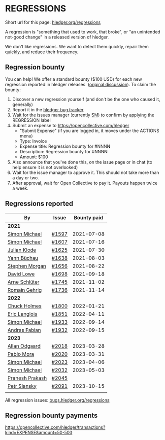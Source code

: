 # REGRESSIONS

<div class=pagetoc>

<!-- toc -->
</div>

Short url for this page: [hledger.org/regressions](https://hledger.org/regressions)

A regression is "something that used to work, that broke", or "an unintended not-good change"
in a released version of hledger.

We don't like regressions. We want to detect them quickly, repair them quickly, and reduce their frequency.

## Regression bounty

You can help!
We offer a standard bounty ($100 USD) for each new regression reported in hledger releases.
([original discussion](https://github.com/simonmichael/hledger/issues/1570)).
To claim the bounty:

1. Discover a new regression yourself (and don't be the one who caused it, generally)
2. Report it in the [hledger bug tracker](http://bugs.hledger.org)
3. Wait for the issues manager (currently [SM](https://joyful.com)) to confirm by applying the REGRESSION label
4. Submit an expense to <https://opencollective.com/hledger>
   - "Submit Expense" (if you are logged in, it moves under the ACTIONS menu) 
   - Type: Invoice
   - Expense title: Regression bounty for #NNNN
   - Description:   Regression bounty for #NNNN
   - Amount: $100
5. Also announce that you've done this, on the issue page or in chat (to help ensure it is not overlooked)
6. Wait for the issue manager to approve it. This should not take more than a day or two.
7. After approval, wait for Open Collective to pay it. Payouts happen twice a week.

## Regressions reported

| By                                                                    | Issue                                                        | Bounty paid |
|-----------------------------------------------------------------------|--------------------------------------------------------------|-------------|
| **2021**                                                              |                                                              |             |
| [Simon Michael](https://opencollective.com/hledger/expenses/44939)    | [#1597](https://github.com/simonmichael/hledger/issues/1597) | 2021-07-08  |
| [Simon Michael](https://opencollective.com/hledger/expenses/45547)    | [#1607](https://github.com/simonmichael/hledger/issues/1607) | 2021-07-16  |
| [Julian Klode](https://opencollective.com/hledger/expenses/46431)     | [#1625](https://github.com/simonmichael/hledger/issues/1625) | 2021-07-30  |
| [Yann Büchau](https://opencollective.com/hledger/expenses/46918)      | [#1638](https://github.com/simonmichael/hledger/issues/1638) | 2021-08-03  |
| [Stephen Morgan](https://opencollective.com/hledger/expenses/48246)   | [#1656](https://github.com/simonmichael/hledger/issues/1656) | 2021-08-22  |
| [David Lowe](https://opencollective.com/hledger/expenses/50380)       | [#1698](https://github.com/simonmichael/hledger/issues/1698) | 2021-09-18  |
| [Arne Schlüter](https://opencollective.com/hledger/expenses/54446)    | [#1745](https://github.com/simonmichael/hledger/issues/1745) | 2021-11-02  |
| [Romain Gehrig](https://opencollective.com/hledger/expenses/55510)    | [#1736](https://github.com/simonmichael/hledger/issues/1736) | 2021-11-14  |
| **2022**                                                              |                                                              |             |
| [Chuck Holmes](https://opencollective.com/hledger/expenses/61802)     | [#1800](https://github.com/simonmichael/hledger/issues/1800) | 2022-01-21  |
| [Eric Langlois](https://opencollective.com/hledger/expenses/72187)    | [#1851](https://github.com/simonmichael/hledger/issues/1851) | 2022-04-11  |
| [Simon Michael](https://opencollective.com/hledger/expenses/95068)    | [#1933](https://github.com/simonmichael/hledger/issues/1933) | 2022-09-14  |
| [Andras Fabian](https://opencollective.com/hledger/expenses/95112)    | [#1932](https://github.com/simonmichael/hledger/issues/1932) | 2022-09-15  |
| **2023**                                                              |                                                              |             |
| [Allan Odgaard](https://opencollective.com/hledger/expenses/130591)   | [#2018](https://github.com/simonmichael/hledger/issues/2018) | 2023-03-28  |
| [Pablo Mora](https://opencollective.com/hledger/expenses/131350)      | [#2020](https://github.com/simonmichael/hledger/issues/2020) | 2023-03-31  |
| [Simon Michael](https://opencollective.com/hledger/expenses/132635)   | [#2023](https://github.com/simonmichael/hledger/issues/2023) | 2023-04-06  |
| [Simon Michael](https://opencollective.com/hledger/expenses/137410)   | [#2032](https://github.com/simonmichael/hledger/issues/2032) | 2023-05-03  |
| [Pranesh Prakash](https://opencollective.com/hledger/expenses/150171) | [#2045](https://github.com/simonmichael/hledger/issues/2045) |             |
| [Petr Slansky](https://opencollective.com/hledger/expenses/166632)    | [#2091](https://github.com/simonmichael/hledger/issues/2091) | 2023-10-15  |
|                                                                       |                                                              |             |

All regression issues: [bugs.hledger.org/regressions](https://bugs.hledger.org/regressions)


## Regression bounty payments

<https://opencollective.com/hledger/transactions?kind=EXPENSE&amount=50-500>

